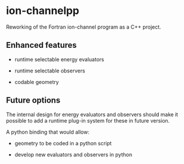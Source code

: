 # ion-channelpp

Reworking of the Fortran ion-channel program as a C++ project.

## Enhanced features

* runtime selectable energy evaluators

* runtime selectable observers

* codable geometry 

## Future options

The internal design for energy evaluators and observers should make it
possible to add a runtime plug-in system for these in future version.

A python binding that would allow:

 * geometry to be coded in a python script
 
 * develop new evaluators and observers in python
